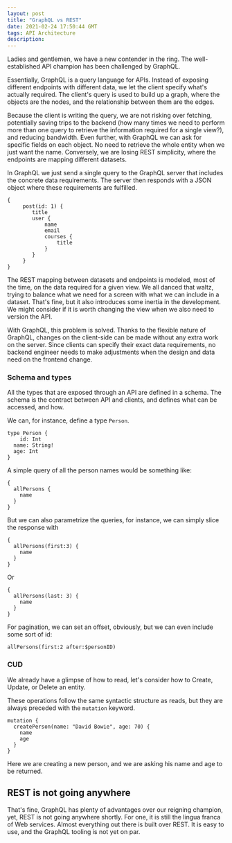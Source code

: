 ```yaml
---
layout: post
title: "GraphQL vs REST"
date: 2021-02-24 17:50:44 GMT
tags: API Architecture
description:
---
```

Ladies and gentlemen, we have a new contender in the ring. The well-established API champion has been challenged by GraphQL. 

Essentially, GraphQL is a query language for APIs. Instead of exposing different endpoints with different data, we let the client specify what's actually required. The client's query is used to build up a graph, where the objects are the nodes, and the relationship between them are the edges. 

Because the client is writing the query, we are not risking over fetching, potentially saving trips to the backend (how many times we need to perform more than one query to retrieve the information required for a single view?), and reducing bandwidth. Even further, with GraphQL we can ask for specific fields on each object. No need to retrieve the whole entity when we just want the name. Conversely, we are losing REST simplicity, where the endpoints are mapping different datasets. 

In GraphQL we just send a single query to the GraphQL server that includes the concrete data requirements. The server then responds with a JSON object where these requirements are fulfilled.

```
{
     post(id: 1) {
        title
        user {
            name
            email
            courses {
                title
            }
        }
     }
}
```

The REST mapping between datasets and endpoints is modeled, most of the time, on the data required for a given view. We all danced that waltz, trying to balance what we need for a screen with what we can include in a dataset. That's fine, but it also introduces some inertia in the development. We might consider if it is worth changing the view when we also need to version the API. 

With GraphQL, this problem is solved. Thanks to the flexible nature of GraphQL, changes on the client-side can be made without any extra work on the server. Since clients can specify their exact data requirements, no backend engineer needs to make adjustments when the design and data need on the frontend change.

### Schema and types

All the types that are exposed through an API are defined in a schema. The schema is the contract between API and clients, and defines what can be accessed, and how. 

We can, for instance, define a type `Person`. 

```
type Person {
	id: Int
  name: String!
  age: Int
}
```

A simple query of all the person names would be something like:

```
{
  allPersons {
    name
  }
}
```

But we can also parametrize the queries, for instance, we can simply slice the response with 

```
{
  allPersons(first:3) {
    name
  }
}
```

Or 

```
{
  allPersons(last: 3) {
    name
  }
}
```


For pagination, we can set an offset, obviously, but we can even include some sort of id:

```
allPersons(first:2 after:$personID)
```

### CUD 
We already have a glimpse of how to read, let's consider how to Create, Update, or Delete an entity. 

These operations follow the same syntactic structure as reads, but they are always preceded with the `mutation` keyword. 

```
mutation {
  createPerson(name: "David Bowie", age: 70) {
    name
    age
  }
}
```

Here we are creating a new person, and we are asking his name and age to be returned. 

## REST is not going anywhere
That's fine, GraphQL has plenty of advantages over our reigning champion, yet, REST is not going anywhere shortly. For one, it is still the lingua franca of Web services. Almost everything out there is built over REST. It is easy to use, and the GraphQL tooling is not yet on par. 